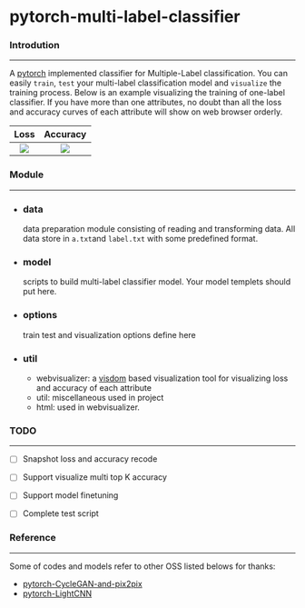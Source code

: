 # pytorch-multi-label-classifier

### Introdution
***

A [pytorch](https://github.com/pytorch/pytorch) implemented classifier for Multiple-Label classification. 
You can easily ```train```, ```test``` your multi-label classification model and ```visualize``` the training process. Below is an example visualizing the training of one-label classifier. If you have more than one attributes, no doubt than all the loss and accuracy curves of each attribute will show on web browser orderly.

Loss             |  Accuracy
:-------------------------:|:-------------------------:
![](https://user-images.githubusercontent.com/7804678/38625748-bfdd53d2-3ddd-11e8-8993-8b1e7635e00e.png)  |  ![](https://user-images.githubusercontent.com/7804678/38625746-be8c3962-3ddd-11e8-87a0-3fbbaa1e2ee0.png)

### Module
***
- ### data
  data preparation module consisting of reading and transforming data. All data store in ```a.txt```and ```label.txt``` with some predefined format.
- ### model
  scripts to build multi-label classifier model. Your model templets should put here.
- ### options
  train test and visualization options define here
- ### util
  - webvisualizer: a [visdom](https://github.com/facebookresearch/visdom) based visualization tool for visualizing loss and accuracy of each attribute
  - util: miscellaneous used in project
  - html: used in webvisualizer.

### TODO
***
- [ ] Snapshot loss and accuracy recode
- [ ] Support visualize multi top K accuracy
- [ ] Support model finetuning
- [ ] Complete test script


### Reference
***
Some of codes and models refer to other OSS listed belows for thanks:
- [pytorch-CycleGAN-and-pix2pix](https://github.com/junyanz/pytorch-CycleGAN-and-pix2pix)
- [pytorch-LightCNN](https://github.com/AlfredXiangWu/LightCNN)
